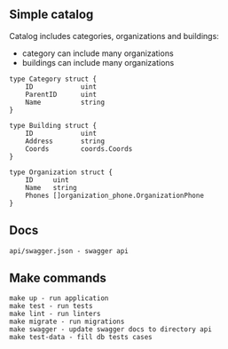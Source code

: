 ## Simple catalog

Сatalog includes categories, organizations and buildings:
- category can include many organizations
- buildings can include many organizations

```bigquery
type Category struct {
    ID            uint
    ParentID      uint
    Name          string
}

type Building struct {
    ID            uint
    Address       string
    Coords        coords.Coords
}

type Organization struct {
    ID     uint                                  
    Name   string                                
    Phones []organization_phone.OrganizationPhone
}
```

## Docs
    api/swagger.json - swagger api

## Make commands
    make up - run application
    make test - run tests
    make lint - run linters
    make migrate - run migrations
    make swagger - update swagger docs to directory api
    make test-data - fill db tests cases